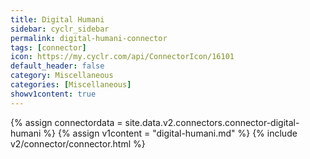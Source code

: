 ```yaml
---
title: Digital Humani
sidebar: cyclr_sidebar
permalink: digital-humani-connector
tags: [connector]
icon: https://my.cyclr.com/api/ConnectorIcon/16101
default_header: false
category: Miscellaneous
categories: [Miscellaneous]
showv1content: true
---
```

{% assign connectordata = site.data.v2.connectors.connector-digital-humani %}
{% assign v1content = "digital-humani.md" %}
{% include v2/connector/connector.html %}	